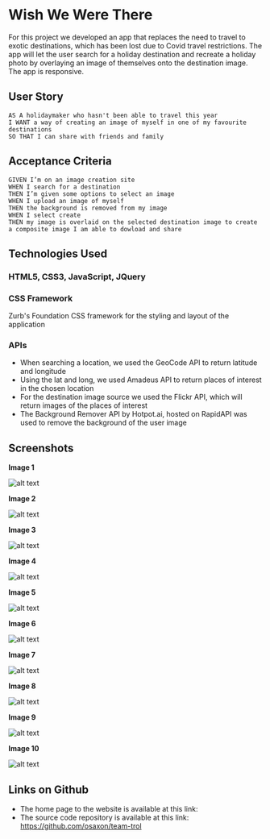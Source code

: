 # Wish We Were There

For this project we developed an app that replaces the need to travel to exotic destinations, which has been lost due to Covid travel restrictions. The app will let the user search for a holiday destination and recreate a holiday photo by overlaying an image of themselves onto the destination image. The app is responsive.

## User Story

```
AS A holidaymaker who hasn't been able to travel this year
I WANT a way of creating an image of myself in one of my favourite destinations
SO THAT I can share with friends and family 
```

## Acceptance Criteria

```
GIVEN I’m on an image creation site
WHEN I search for a destination
THEN I’m given some options to select an image
WHEN I upload an image of myself
THEN the background is removed from my image
WHEN I select create
THEN my image is overlaid on the selected destination image to create a composite image I am able to dowload and share
```

## Technologies Used 

### HTML5, CSS3, JavaScript, JQuery

### CSS Framework
Zurb's Foundation CSS framework for the styling and layout of the application


### APIs 
* When searching a location, we used the GeoCode API to return latitude and longitude
* Using the lat and long, we used Amadeus API to return places of interest in the chosen location
* For the destination image source we used the Flickr API, which will return images of the places of interest
* The Background Remover API by Hotpot.ai, hosted on RapidAPI was used to remove the background of the user image


## Screenshots


**Image 1**  

  ![alt text](https://github.com/TemyTemy/team-trol/blob/main/Assets/Images/screenshot1.PNG)


**Image 2**

 ![alt text](https://github.com/TemyTemy/team-trol/blob/main/Assets/Images/screenshot2.PNG)

**Image 3**

 ![alt text](https://github.com/TemyTemy/team-trol/blob/main/Assets/Images/screenshot3.PNG)




**Image 4**

 ![alt text](https://github.com/TemyTemy/team-trol/blob/main/Assets/Images/screenshot4.PNG)




**Image 5**

 ![alt text](https://github.com/TemyTemy/team-trol/blob/main/Assets/Images/screenshot5.PNG)



**Image 6**

 ![alt text](https://github.com/TemyTemy/team-trol/blob/main/Assets/Images/screenshot6.PNG)



**Image 7**

 ![alt text](https://github.com/TemyTemy/team-trol/blob/main/Assets/Images/screenshot7.PNG)


**Image 8**

 ![alt text](https://github.com/TemyTemy/team-trol/blob/main/Assets/Images/screenshot8.PNG)
 
 
 **Image 9**

 ![alt text](https://github.com/TemyTemy/team-trol/blob/main/Assets/Images/screenshot9.PNG)
 
 
 **Image 10**

 ![alt text](https://github.com/TemyTemy/team-trol/blob/main/Assets/Images/screenshot10.PNG)



## Links on Github

- The home page to the website is available at this link: 
- The source code repository is available at this link: https://github.com/osaxon/team-trol



